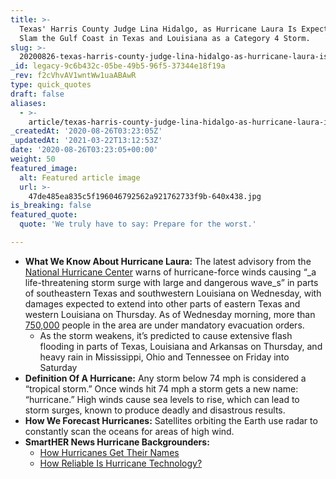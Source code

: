 ```yaml
---
title: >-
  Texas' Harris County Judge Lina Hidalgo, as Hurricane Laura Is Expected to
  Slam the Gulf Coast in Texas and Louisiana as a Category 4 Storm.
slug: >-
  20200826-texas-harris-county-judge-lina-hidalgo-as-hurricane-laura-is-expected-to-slam-the-gulf-coast-in-texas-and-louisiana-as-a-category-3-storm-as-soon-as-wednesday
_id: legacy-9c6b432c-05be-49b5-96f5-37344e18f19a
_rev: f2cVhvAV1wntWw1uaABAwR
type: quick_quotes
draft: false
aliases:
  - >-
    article/texas-harris-county-judge-lina-hidalgo-as-hurricane-laura-is-expected-to-slam-the-gulf-coast-in-texas-and-louisiana-as-a-category-3-storm-as-soon-as-wednesday/
_createdAt: '2020-08-26T03:23:05Z'
_updatedAt: '2021-03-22T13:12:53Z'
date: '2020-08-26T03:23:05+00:00'
weight: 50
featured_image:
  alt: Featured article image
  url: >-
    47de485ea835c5f196046792562a921762733f9b-640x438.jpg
is_breaking: false
featured_quote:
  quote: 'We truly have to say: Prepare for the worst.'

---
```

* **What We Know About Hurricane Laura:** The latest advisory from the [National Hurricane Center](https://www.nhc.noaa.gov/graphics_at3.shtml?key_messages) warns of hurricane-force winds causing “_a life-threatening storm surge with large and dangerous wave_s” in parts of southeastern Texas and southwestern Louisiana on Wednesday, with damages expected to extend into other parts of eastern Texas and western Louisiana on Thursday. As of Wednesday morning, more than [750,000](https://weather.com/news/news/2020-08-26-hurricane-laura-texas-louisiana-evacuations-preparations) people in the area are under mandatory evacuation orders.
  * As the storm weakens, it’s predicted to cause extensive flash flooding in parts of Texas, Louisiana and Arkansas on Thursday, and heavy rain in Mississippi, Ohio and Tennessee on Friday into Saturday
* **Definition Of A Hurricane:** Any storm below 74 mph is considered a “tropical storm.” Once winds hit 74 mph a storm gets a new name: “hurricane.” High winds cause sea levels to rise, which can lead to storm surges, known to produce deadly and disastrous results.
* **How We Forecast Hurricanes:** Satellites orbiting the Earth use radar to constantly scan the oceans for areas of high wind.
* **SmartHER News Hurricane Backgrounders:**
  * [How Hurricanes Get Their Names](https://smarthernews.com/why-name-hurricanes/)
  * [How Reliable Is Hurricane Technology?](https://smarthernews.com/18-09-14-how-good-is-hurricane-technology/)
